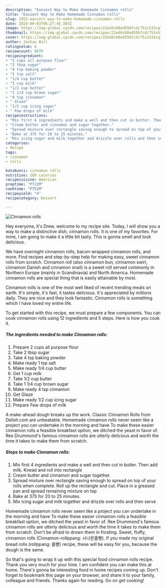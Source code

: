 ```yaml
---
description: "Easiest Way to Make Homemade Cinnamon rolls"
title: "Easiest Way to Make Homemade Cinnamon rolls"
slug: 1952-easiest-way-to-make-homemade-cinnamon-rolls
date: 2020-09-03T06:27:45.503Z
image: https://img-global.cpcdn.com/recipes/22eddcb8ed55bfcd/751x532cq70/cinnamon-rolls-recipe-main-photo.jpg
thumbnail: https://img-global.cpcdn.com/recipes/22eddcb8ed55bfcd/751x532cq70/cinnamon-rolls-recipe-main-photo.jpg
cover: https://img-global.cpcdn.com/recipes/22eddcb8ed55bfcd/751x532cq70/cinnamon-rolls-recipe-main-photo.jpg
author: Joshua Ball
ratingvalue: 4
reviewcount: 8679
recipeingredient:
- "2 cups all purpose flour"
- "2 tbsp sugar"
- "4 tsp baking powder"
- "1 tsp salt"
- "1/4 cup butter"
- "1 cup milk"
- "1/2 cup butter"
- "1 1/4 cup brown sugar"
- "4 tsp cinnamon"
- " Glaze"
- "1/2 cup icing sugar"
- " Few drops of milk"
recipeinstructions:
- "Mix first 4 ingredients and make a well and then cut in butter. Then add milk. Knead and roll into rectangle"
- "Cream butter and cinnamon and sugar together."
- "Spread mixture over rectangle saving enough to spread on top of your rolls when complete. Roll up the rectangle and cut.  Place in a greased pan and spread remaining mixture on top"
- "Bake at 375 for 20 to 25 minutes."
- "Mix icing sugar and milk together and drizzle over rolls and then serve"
categories:
- Recipe
tags:
- cinnamon
- rolls

katakunci: cinnamon rolls 
nutrition: 209 calories
recipecuisine: American
preptime: "PT22M"
cooktime: "PT52M"
recipeyield: "4"
recipecategory: Dessert

---
```



![Cinnamon rolls](https://img-global.cpcdn.com/recipes/22eddcb8ed55bfcd/751x532cq70/cinnamon-rolls-recipe-main-photo.jpg)

Hey everyone, it's Drew, welcome to my recipe site. Today, I will show you a way to make a distinctive dish, cinnamon rolls. It is one of my favorites. For mine, I am going to make it a little bit tasty. This is gonna smell and look delicious.

We have overnight cinnamon rolls, bacon-wrapped cinnamon rolls, and more. Find recipes and step-by-step help for making easy, sweet cinnamon rolls from scratch. Cinnamon roll (also cinnamon bun, cinnamon swirl, cinnamon Danish and cinnamon snail) is a sweet roll served commonly in Northern Europe (mainly in Scandinavia) and North America. Homemade cinnamon rolls are special thing that is easily attainable by most.

Cinnamon rolls is one of the most well liked of recent trending meals on earth. It's simple, it's fast, it tastes delicious. It's appreciated by millions daily. They are nice and they look fantastic. Cinnamon rolls is something which I have loved my entire life.


To get started with this recipe, we must prepare a few components. You can cook cinnamon rolls using 12 ingredients and 5 steps. Here is how you cook it.

<!--inarticleads1-->

##### The ingredients needed to make Cinnamon rolls:

1. Prepare 2 cups all purpose flour
1. Take 2 tbsp sugar
1. Take 4 tsp baking powder
1. Make ready 1 tsp salt
1. Make ready 1/4 cup butter
1. Get 1 cup milk
1. Take 1/2 cup butter
1. Take 1 1/4 cup brown sugar
1. Make ready 4 tsp cinnamon
1. Get  Glaze
1. Make ready 1/2 cup icing sugar
1. Prepare  Few drops of milk


A make-ahead dough breaks up the work. Classic Cinnamon Rolls from Delish.com are unbeatable. Homemade cinnamon rolls never seem like a project you can undertake in the morning and have To make these easier cinnamon rolls a feasible breakfast option, we ditched the yeast in favor of. Ree Drummond&#39;s famous cinnamon rolls are utterly delicious and worth the time it takes to make them from scratch. 

<!--inarticleads2-->

##### Steps to make Cinnamon rolls:

1. Mix first 4 ingredients and make a well and then cut in butter. Then add milk. Knead and roll into rectangle
1. Cream butter and cinnamon and sugar together.
1. Spread mixture over rectangle saving enough to spread on top of your rolls when complete. Roll up the rectangle and cut.  Place in a greased pan and spread remaining mixture on top
1. Bake at 375 for 20 to 25 minutes.
1. Mix icing sugar and milk together and drizzle over rolls and then serve


Homemade cinnamon rolls never seem like a project you can undertake in the morning and have To make these easier cinnamon rolls a feasible breakfast option, we ditched the yeast in favor of. Ree Drummond&#39;s famous cinnamon rolls are utterly delicious and worth the time it takes to make them from scratch. Don&#39;t be afraid to drown them in frosting. Sweet, fluffy, cinnamon rolls (Cinnamon-rollppang: 시나몬롤빵). If you made my original bread rolls (rollppang: 롤빵) recipe, these will be easy for you, because the dough is the same. 

So that's going to wrap it up with this special food cinnamon rolls recipe. Thank you very much for your time. I am confident you can make this at home. There's gonna be interesting food in home recipes coming up. Don't forget to bookmark this page on your browser, and share it to your family, colleague and friends. Thanks again for reading. Go on get cooking!

